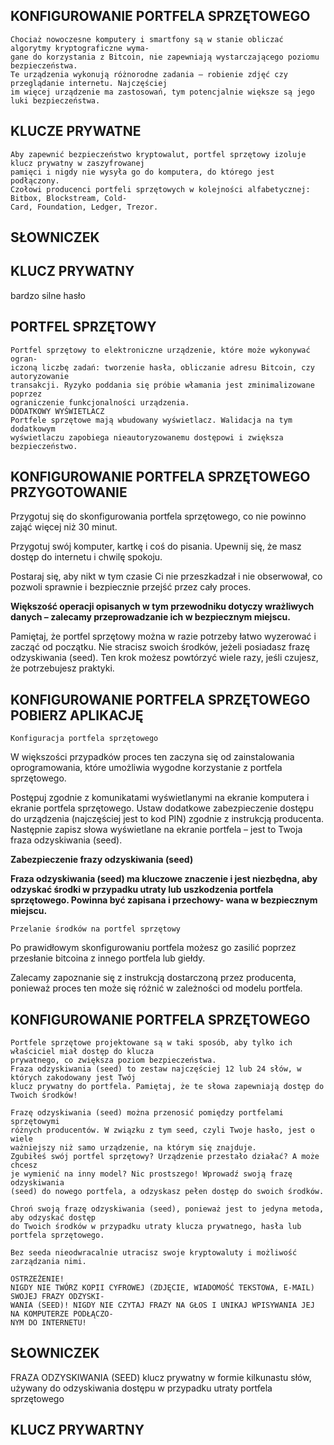## KONFIGUROWANIE PORTFELA SPRZĘTOWEGO

```
Chociaż nowoczesne komputery i smartfony są w stanie obliczać algorytmy kryptograficzne wyma-
gane do korzystania z Bitcoin, nie zapewniają wystarczającego poziomu bezpieczeństwa.
Te urządzenia wykonują różnorodne zadania – robienie zdjęć czy przeglądanie internetu. Najczęściej
im więcej urządzenie ma zastosowań, tym potencjalnie większe są jego luki bezpieczeństwa.
```
## KLUCZE PRYWATNE

```
Aby zapewnić bezpieczeństwo kryptowalut, portfel sprzętowy izoluje klucz prywatny w zaszyfrowanej
pamięci i nigdy nie wysyła go do komputera, do którego jest podłączony.
Czołowi producenci portfeli sprzętowych w kolejności alfabetycznej: Bitbox, Blockstream, Cold-
Card, Foundation, Ledger, Trezor.
```
## SŁOWNICZEK

## KLUCZ PRYWATNY

bardzo silne hasło

## PORTFEL SPRZĘTOWY

```
Portfel sprzętowy to elektroniczne urządzenie, które może wykonywać ogran-
iczoną liczbę zadań: tworzenie hasła, obliczanie adresu Bitcoin, czy autoryzowanie
transakcji. Ryzyko poddania się próbie włamania jest zminimalizowane poprzez
ograniczenie funkcjonalności urządzenia.
DODATKOWY WYŚWIETLACZ
Portfele sprzętowe mają wbudowany wyświetlacz. Walidacja na tym dodatkowym
wyświetlaczu zapobiega nieautoryzowanemu dostępowi i zwiększa bezpieczeństwo.
```


## KONFIGUROWANIE PORTFELA SPRZĘTOWEGO PRZYGOTOWANIE

Przygotuj się do skonfigurowania portfela sprzętowego, co nie powinno zająć więcej niż 30 minut.

Przygotuj swój komputer, kartkę i coś do pisania. Upewnij się, że masz dostęp do internetu i chwilę
spokoju.

Postaraj się, aby nikt w tym czasie Ci nie przeszkadzał i nie obserwował, co pozwoli sprawnie
i bezpiecznie przejść przez cały proces.

**Większość operacji opisanych w tym przewodniku dotyczy wrażliwych danych – zalecamy
przeprowadzanie ich w bezpiecznym miejscu.**

Pamiętaj, że portfel sprzętowy można w razie potrzeby łatwo wyzerować i zacząć od początku. Nie
stracisz swoich środków, jeżeli posiadasz frazę odzyskiwania (seed). Ten krok możesz powtórzyć
wiele razy, jeśli czujesz, że potrzebujesz praktyki.



## KONFIGUROWANIE PORTFELA SPRZĘTOWEGO POBIERZ APLIKACJĘ

```
Konfiguracja portfela sprzętowego
```
W większości przypadków proces ten zaczyna się od zainstalowania oprogramowania, które
umożliwia wygodne korzystanie z portfela sprzętowego.

Postępuj zgodnie z komunikatami wyświetlanymi na ekranie komputera i ekranie portfela
sprzętowego. Ustaw dodatkowe zabezpieczenie dostępu do urządzenia (najczęściej jest to kod
PIN) zgodnie z instrukcją producenta. Następnie zapisz słowa wyświetlane na ekranie portfela –
jest to Twoja fraza odzyskiwania (seed).

**Zabezpieczenie frazy odzyskiwania (seed)**

**Fraza odzyskiwania (seed) ma kluczowe znaczenie i jest niezbędna, aby odzyskać środki
w przypadku utraty lub uszkodzenia portfela sprzętowego. Powinna być zapisana i przechowy-
wana w bezpiecznym miejscu.**

```
Przelanie środków na portfel sprzętowy
```
Po prawidłowym skonfigurowaniu portfela możesz go zasilić poprzez przesłanie bitcoina z innego
portfela lub giełdy.

Zalecamy zapoznanie się z instrukcją dostarczoną przez producenta, ponieważ proces ten może
się różnić w zależności od modelu portfela.



## KONFIGUROWANIE PORTFELA SPRZĘTOWEGO

```
Portfele sprzętowe projektowane są w taki sposób, aby tylko ich właściciel miał dostęp do klucza
prywatnego, co zwiększa poziom bezpieczeństwa.
Fraza odzyskiwania (seed) to zestaw najczęściej 12 lub 24 słów, w których zakodowany jest Twój
klucz prywatny do portfela. Pamiętaj, że te słowa zapewniają dostęp do Twoich środków!
```
```
Frazę odzyskiwania (seed) można przenosić pomiędzy portfelami sprzętowymi
różnych producentów. W związku z tym seed, czyli Twoje hasło, jest o wiele
ważniejszy niż samo urządzenie, na którym się znajduje.
Zgubiłeś swój portfel sprzętowy? Urządzenie przestało działać? A może chcesz
je wymienić na inny model? Nic prostszego! Wprowadź swoją frazę odzyskiwania
(seed) do nowego portfela, a odzyskasz pełen dostęp do swoich środków.
```
```
Chroń swoją frazę odzyskiwania (seed), ponieważ jest to jedyna metoda, aby odzyskać dostęp
do Twoich środków w przypadku utraty klucza prywatnego, hasła lub portfela sprzętowego.
```
```
Bez seeda nieodwracalnie utracisz swoje kryptowaluty i możliwość zarządzania nimi.
```
```
OSTRZEŻENIE!
NIGDY NIE TWÓRZ KOPII CYFROWEJ (ZDJĘCIE, WIADOMOŚĆ TEKSTOWA, E-MAIL) SWOJEJ FRAZY ODZYSKI-
WANIA (SEED)! NIGDY NIE CZYTAJ FRAZY NA GŁOS I UNIKAJ WPISYWANIA JEJ NA KOMPUTERZE PODŁĄCZO-
NYM DO INTERNETU!
```
## SŁOWNICZEK

FRAZA ODZYSKIWANIA
(SEED)
klucz prywatny w formie
kilkunastu słów, używany
do odzyskiwania dostępu
w przypadku utraty portfela
sprzętowego

## KLUCZ PRYWARTNY